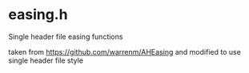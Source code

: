 # easing.h
Single header file easing functions

taken from https://github.com/warrenm/AHEasing and modified to use single header file style
